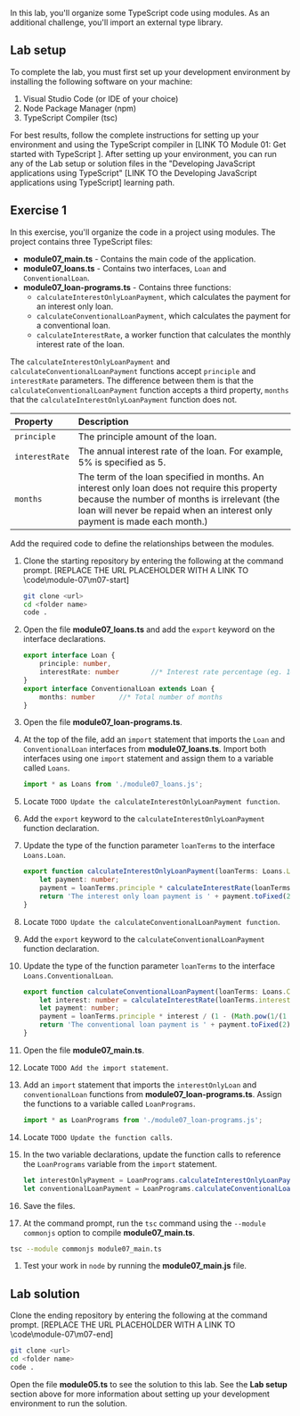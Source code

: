 In this lab, you'll organize some TypeScript code using modules. As an additional challenge, you'll import an external type library.

## Lab setup

To complete the lab, you must first set up your development environment by installing the following software on your machine:

1. Visual Studio Code (or IDE of your choice)
2. Node Package Manager (npm)
3. TypeScript Compiler (tsc)

For best results, follow the complete instructions for setting up your environment and using the TypeScript compiler in [LINK TO Module 01: Get started with TypeScript ]. After setting up your environment, you can run any of the Lab setup or solution files in the "Developing JavaScript applications using TypeScript" [LINK TO the Developing JavaScript applications using TypeScript] learning path.

## Exercise 1

In this exercise, you'll organize the code in a project using modules. The project contains three TypeScript files:

- **module07_main.ts** - Contains the main code of the application.
- **module07_loans.ts** - Contains two interfaces, `Loan` and `ConventionalLoan`.
- **module07_loan-programs.ts** - Contains three functions:
   - `calculateInterestOnlyLoanPayment`, which calculates the payment for an interest only loan.
   - `calculateConventionalLoanPayment`, which calculates the payment for a  conventional loan.
   - `calculateInterestRate`, a worker function that calculates the monthly interest rate of the loan.

The `calculateInterestOnlyLoanPayment` and `calculateConventionalLoanPayment` functions accept `principle` and `interestRate` parameters. The difference between them is that the `calculateConventionalLoanPayment` function accepts a third property, `months` that the `calculateInterestOnlyLoanPayment` function does not.

| Property| Description|
| :--- | :--- |
| `principle`| The principle amount of the loan.|
| `interestRate`| The annual interest rate of the loan. For example, 5% is specified as 5.|
| `months`| The term of the loan specified in months. An interest only loan does not require this property because the number of months is irrelevant (the loan will never be repaid when an interest only payment is made each month.)|

Add the required code to define the relationships between the modules.

1. Clone the starting repository by entering the following at the command prompt. [REPLACE THE URL PLACEHOLDER WITH A LINK TO \code\module-07\m07-start] 

   ```bash
   git clone <url>
   cd <folder name>
   code .
   ```

1. Open the file **module07_loans.ts** and add the `export` keyword on the interface declarations.

   ```typescript
   export interface Loan {
       principle: number,
       interestRate: number        //* Interest rate percentage (eg. 14 is 14%)
   }
   export interface ConventionalLoan extends Loan {
       months: number      //* Total number of months
   }
   ```

1. Open the file **module07_loan-programs.ts**.
1. At the top of the file, add an `import` statement that imports the `Loan` and `ConventionalLoan` interfaces from **module07_loans.ts**. Import both interfaces using one `import` statement and assign them to a variable called `Loans`.

   ```typescript
   import * as Loans from './module07_loans.js';
   ```

1. Locate `TODO Update the calculateInterestOnlyLoanPayment function`.
1. Add the `export` keyword to the `calculateInterestOnlyLoanPayment` function declaration.
1. Update the type of the function parameter `loanTerms` to the interface `Loans.Loan`.

   ```typescript
   export function calculateInterestOnlyLoanPayment(loanTerms: Loans.Loan): string {
       let payment: number;
       payment = loanTerms.principle * calculateInterestRate(loanTerms.interestRate);
       return 'The interest only loan payment is ' + payment.toFixed(2);
   }
   ```

1. Locate `TODO Update the calculateConventionalLoanPayment function`.
1. Add the `export` keyword to the `calculateConventionalLoanPayment` function declaration.
1. Update the type of the function parameter `loanTerms` to the interface `Loans.ConventionalLoan`.

   ```typescript
   export function calculateConventionalLoanPayment(loanTerms: Loans.ConventionalLoan): string {
       let interest: number = calculateInterestRate(loanTerms.interestRate);
       let payment: number;
       payment = loanTerms.principle * interest / (1 - (Math.pow(1/(1 + interest), loanTerms.months)));
       return 'The conventional loan payment is ' + payment.toFixed(2);
   }
   ```

1. Open the file **module07_main.ts**.
1. Locate `TODO Add the import statement`.
1. Add an `import` statement that imports the `interestOnlyLoan` and `conventionalLoan` functions from **module07_loan-programs.ts**. Assign the functions to a variable called `LoanPrograms`.

   ```typescript
   import * as LoanPrograms from './module07_loan-programs.js';
   ```

1. Locate `TODO Update the function calls`.
1. In the two variable declarations, update the function calls to reference the `LoanPrograms` variable from the `import` statement.

   ```typescript
   let interestOnlyPayment = LoanPrograms.calculateInterestOnlyLoanPayment({principle: 30000, interestRate: 5});
   let conventionalLoanPayment = LoanPrograms.calculateConventionalLoanPayment({principle: 30000, interestRate: 5, months: 180});
   ```

1. Save the files.
1. At the command prompt, run the `tsc` command using the `--module commonjs` option to compile **module07_main.ts**.

```bash
tsc --module commonjs module07_main.ts
```

1. Test your work in `node` by running the **module07_main.js** file.

## Lab solution

Clone the ending repository by entering the following at the command prompt. [REPLACE THE URL PLACEHOLDER WITH A LINK TO \code\module-07\m07-end] 

```bash
git clone <url>
cd <folder name>
code .
```

Open the file **module05.ts** to see the solution to this lab. See the **Lab setup** section above for more information about setting up your development environment to run the solution.
